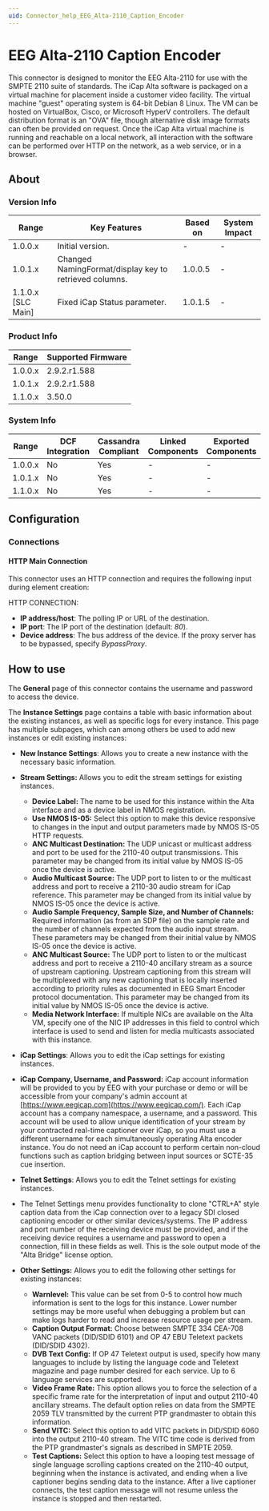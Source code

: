 ```yaml
---
uid: Connector_help_EEG_Alta-2110_Caption_Encoder
---
```


# EEG Alta-2110 Caption Encoder

This connector is designed to monitor the EEG Alta-2110 for use with the SMPTE 2110 suite of standards. The iCap Alta software is packaged on a virtual machine for placement inside a customer video facility. The virtual machine "guest" operating system is 64-bit Debian 8 Linux. The VM can be hosted on VirtualBox, Cisco, or Microsoft HyperV controllers. The default distribution format is an "OVA" file, though alternative disk image formats can often be provided on request. Once the iCap Alta virtual machine is running and reachable on a local network, all interaction with the software can be performed over HTTP on the network, as a web service, or in a browser.

## About

### Version Info

| Range              | Key Features                                           | Based on | System Impact |
|--------------------|--------------------------------------------------------|----------|---------------|
| 1.0.0.x            | Initial version.                                       | -        | -             |
| 1.0.1.x            | Changed NamingFormat/display key to retrieved columns. | 1.0.0.5  | -             |
| 1.1.0.x [SLC Main] | Fixed iCap Status parameter.                           | 1.0.1.5  | -             |

### Product Info

| Range     | Supported Firmware     |
|-----------|------------------------|
| 1.0.0.x   | 2.9.2.r1.588           |
| 1.0.1.x   | 2.9.2.r1.588           |
| 1.1.0.x   | 3.50.0                 |

### System Info

| Range     | DCF Integration     | Cassandra Compliant     | Linked Components     | Exported Components     |
|-----------|---------------------|-------------------------|-----------------------|-------------------------|
| 1.0.0.x   | No                  | Yes                     | -                     | -                       |
| 1.0.1.x   | No                  | Yes                     | -                     | -                       |
| 1.1.0.x   | No                  | Yes                     | -                     | -                       |

## Configuration

### Connections

#### HTTP Main Connection

This connector uses an HTTP connection and requires the following input during element creation:

HTTP CONNECTION:

- **IP address/host**: The polling IP or URL of the destination.
- **IP port**: The IP port of the destination (default: *80*).
- **Device address**: The bus address of the device. If the proxy server has to be bypassed, specify *BypassProxy*.

## How to use

The **General** page of this connector contains the username and password to access the device.

The **Instance Settings** page contains a table with basic information about the existing instances, as well as specific logs for every instance. This page has multiple subpages, which can among others be used to add new instances or edit existing instances:

- **New Instance Settings**: Allows you to create a new instance with the necessary basic information.

- **Stream Settings:** Allows you to edit the stream settings for existing instances.

  - **Device Label:** The name to be used for this instance within the Alta interface and as a device label in NMOS registration.
  - **Use NMOS IS-05:** Select this option to make this device responsive to changes in the input and output parameters made by NMOS IS-05 HTTP requests.
  - **ANC Multicast Destination:** The UDP unicast or multicast address and port to be used for the 2110-40 output transmissions. This parameter may be changed from its initial value by NMOS IS-05 once the device is active.
  - **Audio Multicast Source:** The UDP port to listen to or the multicast address and port to receive a 2110-30 audio stream for iCap reference. This parameter may be changed from its initial value by NMOS IS-05 once the device is active.
  - **Audio Sample Frequency, Sample Size, and Number of Channels:** Required information (as from an SDP file) on the sample rate and the number of channels expected from the audio input stream. These parameters may be changed from their initial value by NMOS IS-05 once the device is active.
  - **ANC Multicast Source:** The UDP port to listen to or the multicast address and port to receive a 2110-40 ancillary stream as a source of upstream captioning. Upstream captioning from this stream will be multiplexed with any new captioning that is locally inserted according to priority rules as documented in EEG Smart Encoder protocol documentation. This parameter may be changed from its initial value by NMOS IS-05 once the device is active.
  - **Media Network Interface:** If multiple NICs are available on the Alta VM, specify one of the NIC IP addresses in this field to control which interface is used to send and listen for media multicasts associated with this instance.

- **iCap Settings**: Allows you to edit the iCap settings for existing instances.

- **iCap Company, Username, and Password:** iCap account information will be provided to you by EEG with your purchase or demo or will be accessible from your company's admin account at [https://www.eegicap.com](https://www.eegicap.com/). Each iCap account has a company namespace, a username, and a password. This account will be used to allow unique identification of your stream by your contracted real-time captioner over iCap, so you must use a different username for each simultaneously operating Alta encoder instance. You do not need an iCap account to perform certain non-cloud functions such as caption bridging between input sources or SCTE-35 cue insertion.

- **Telnet Settings**: Allows you to edit the Telnet settings for existing instances.

- The Telnet Settings menu provides functionality to clone "CTRL+A" style caption data from the iCap connection over to a legacy SDI closed captioning encoder or other similar devices/systems. The IP address and port number of the receiving device must be provided, and if the receiving device requires a username and password to open a connection, fill in these fields as well. This is the sole output mode of the "Alta Bridge" license option.

- **Other Settings:** Allows you to edit the following other settings for existing instances:

  - **Warnlevel:** This value can be set from 0-5 to control how much information is sent to the logs for this instance. Lower number settings may be more useful when debugging a problem but can make logs harder to read and increase resource usage per stream.
  - **Caption Output Format:** Choose between SMPTE 334 CEA-708 VANC packets (DID/SDID 6101) and OP 47 EBU Teletext packets (DID/SDID 4302).
  - **DVB Text Config:** If OP 47 Teletext output is used, specify how many languages to include by listing the language code and Teletext magazine and page number desired for each service. Up to 6 language services are supported.
  - **Video Frame Rate:** This option allows you to force the selection of a specific frame rate for the interpretation of input and output 2110-40 ancillary streams. The default option relies on data from the SMPTE 2059 TLV transmitted by the current PTP grandmaster to obtain this information.
  - **Send VITC:** Select this option to add VITC packets in DID/SDID 6060 into the output 2110-40 stream. The VITC time code is derived from the PTP grandmaster's signals as described in SMPTE 2059.
  - **Test Captions:** Select this option to have a looping test message of single language scrolling captions created on the 2110-40 output, beginning when the instance is activated, and ending when a live captioner begins sending data to the instance. After a live captioner connects, the test caption message will not resume unless the instance is stopped and then restarted.

